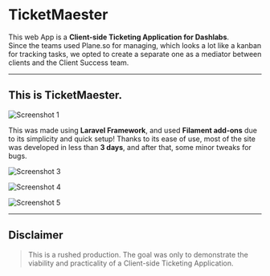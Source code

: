# TicketMaester

This web App is a **Client-side Ticketing Application for Dashlabs**.  
Since the teams used Plane.so for managing, which looks a lot like a kanban for tracking tasks, we opted to create a separate one as a mediator between clients and the Client Success team.

---

## This is TicketMaester.

![Screenshot 1](https://github.com/user-attachments/assets/f1ffa411-8117-4db3-82f9-39a557861b7c)

This was made using **Laravel Framework**, and used **Filament add-ons** due to its simplicity and quick setup! Thanks to its ease of use, most of the site was developed in less than **3 days**, and after that, some minor tweaks for bugs.


![Screenshot 3](https://github.com/user-attachments/assets/ea480364-33ba-4ada-a8fc-16348d224efa)

![Screenshot 4](https://github.com/user-attachments/assets/415f9507-a517-467c-b7ae-66139b8b84d3)

![Screenshot 5](https://github.com/user-attachments/assets/27674563-21ec-4d10-8d29-4f92a1513aed)

---

## Disclaimer

> This is a rushed production. The goal was only to demonstrate the viability and practicality of a Client-side Ticketing Application.
